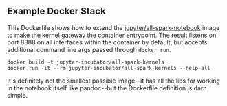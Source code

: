## Example Docker Stack

This Dockerfile shows how to extend the [jupyter/all-spark-notebook](https://hub.docker.com/r/jupyter/all-spark-notebook) image to make the kernel gateway the container entrypoint. The result listens on port 8888 on all interfaces within the container by default, but accepts additional command line args passed through `docker run`.

```
docker build -t jupyter-incubator/all-spark-kernels .
docker run -it --rm jupyter-incubator/all-spark-kernels --help-all
```

It's definitely not the smallest possible image--it has all the libs for working in the notebook itself like pandoc--but the Dockerfile definition is darn simple.